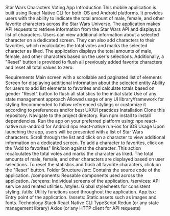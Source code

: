 Star Wars Characters Voting App
Introduction
This mobile application is built using React Native CLI for both iOS and Android platforms. It provides users with the ability to indicate the total amount of male, female, and other favorite characters across the Star Wars Universe. The application makes API requests to retrieve information from the Star Wars API and displays a list of characters. Users can view additional information about a selected character on a dedicated screen. They can also add characters to their favorites, which recalculates the total votes and marks the selected character as liked. The application displays the total amounts of male, female, and other characters based on the user's selections. Additionally, a "Reset" button is provided to flush all previously added favorite characters and reset all total values to zero.

Requirements
Main screen with a scrollable and paginated list of elements
Screen for displaying additional information about the selected entity
Ability for users to add list elements to favorites and calculate totals based on gender
"Reset" button to flush all statistics to the initial state
Use of any state management approach
Allowed usage of any UI library/framework for styling
Recommended to follow referenced stylings or customize it according to preferences and/or best UX/UI practices
Installation
Clone this repository.
Navigate to the project directory.
Run npm install to install dependencies.
Run the app on your preferred platform using:
npx react-native run-android for Android
npx react-native run-ios for iOS
Usage
Upon launching the app, users will be presented with a list of Star Wars characters.
Scroll through the list and click on a character to view additional information on a dedicated screen.
To add a character to favorites, click on the "Add to favorites" link/icon against the character. This action recalculates the total votes and marks the character as liked.
The total amounts of male, female, and other characters are displayed based on user selections.
To reset the statistics and flush all favorite characters, click on the "Reset" button.
Folder Structure
/src: Contains the source code of the application.
/components: Reusable components used across the application.
/screens: Individual screens of the application.
/services: API service and related utilities.
/styles: Global stylesheets for consistent styling.
/utils: Utility functions used throughout the application.
App.tsx: Entry point of the application.
/assets: Static assets such as images and fonts.
Technology Stack
React Native CLI
TypeScript
Redux (or any state management library)
Axios (or any HTTP client for API requests)
